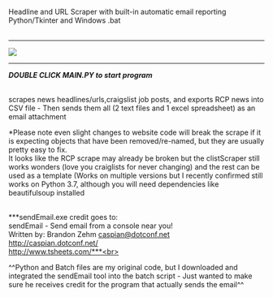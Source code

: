 Headline and URL Scraper with built-in automatic email reporting<br>
Python/Tkinter and Windows .bat<br><br>

<hr><img src="http://cgfixit.com/img/scrapeNemail.png"><hr>

***DOUBLE CLICK MAIN.PY to start program***<br><br>

scrapes news headlines/urls,craigslist job posts, and exports RCP news into CSV file - Then sends them all (2 text files and 1 excel spreadsheet) as an email attachment<br>

*Please note even slight changes to website code will break the scrape if it is expecting objects that have been removed/re-named, but they are usually pretty easy to fix. 
<br>It looks like the RCP scrape may already be broken but the clistScraper still works wonders (love you craiglists for never changing) and the rest can be used as a template (Works on multiple versions but I recently confirmed still works on Python 3.7, although you will need dependencies like beautifulsoup installed<br><br>

***sendEmail.exe credit goes to:<br>
sendEmail - Send email from a console near you!<br>
Written by: Brandon Zehm <caspian@dotconf.net><br>
http://caspian.dotconf.net/<br>
http://www.tsheets.com/***<br>

^^Python and Batch files are my original code, but I downloaded and integrated the sendEmail tool into the batch script - Just wanted to make sure he receives credit for the program that actually sends the email^^
